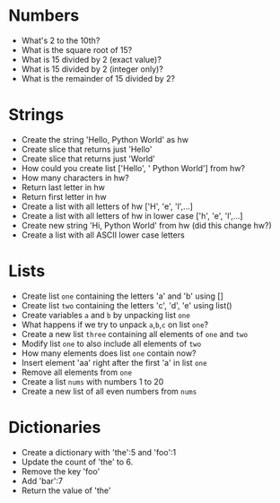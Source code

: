 # Numbers
* What's 2 to the 10th?
* What is the square root of 15?
* What is 15 divided by 2 (exact value)?
* What is 15 divided by 2 (integer only)?
* What is the remainder of 15 divided by 2?

# Strings
* Create the string 'Hello, Python World' as hw
* Create slice that returns just 'Hello'
* Create slice that returns just 'World'
* How could you create list \['Hello', ' Python World'\] from hw?
* How many characters in hw?
* Return last letter in hw
* Return first letter in hw
* Create a list with all letters of hw \['H', 'e', 'l',...\]
* Create a list with all letters of hw in lower case \['h', 'e', 'l',...\]
* Create new string 'Hi, Python World' from hw (did this change hw?)
* Create a list with all ASCII lower case letters

# Lists
* Create list `one` containing the letters 'a' and 'b' using []
* Create list `two` containing the letters 'c', 'd', 'e' using list()
* Create variables `a` and `b` by unpacking list `one`
* What happens if we try to unpack `a`,`b`,`c` on list `one`?
* Create a new list `three` containing all elements of `one` and `two`
* Modify list `one` to also include all elements of `two`
* How many elements does list `one` contain now?
* Insert element 'aa' right after the first 'a' in list `one`
* Remove all elements from `one`
* Create a list `nums` with numbers 1 to 20
* Create a new list of all even numbers from `nums`

# Dictionaries
* Create a dictionary with 'the':5 and 'foo':1
* Update the count of 'the' to 6.
* Remove the key 'foo'
* Add 'bar':7
* Return the value of 'the'


